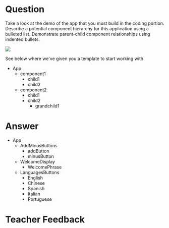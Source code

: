 # Question

Take a look at the demo of the app that you must build in the coding portion. Describe a potential component hierarchy for this application using a bulleted list. Demonstrate parent-child component relationships using indented bullets.

![](../demo.gif)

See below where we've given you a template to start working with

- App
  - component1
    - child1
    - child2
  - component2
    - child1
    - child2
      - grandchild1

# Answer

- App
  - AddMinusButtons
    - addButton
    - minusButton
  - WelcomeDisplay
    - WelcomePhrase
  - LanguagesButtons
    - English
    - Chinese
    - Spanish
    - Italian
    - Portuguese

# Teacher Feedback
